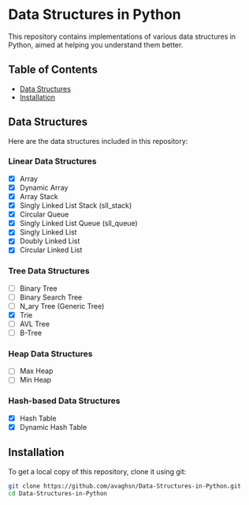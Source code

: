 # Data Structures in Python

This repository contains implementations of various data structures in Python, aimed at helping you understand them better.

## Table of Contents
- [Data Structures](#data-structures)
- [Installation](#installation)

## Data Structures

Here are the data structures included in this repository:

### Linear Data Structures
- [X] Array
- [X] Dynamic Array
- [X] Array Stack
- [X] Singly Linked List Stack (sll_stack)
- [X] Circular Queue 
- [X] Singly Linked List Queue (sll_queue)
- [X] Singly Linked List
- [X] Doubly Linked List
- [X] Circular Linked List

### Tree Data Structures
- [ ] Binary Tree
- [ ] Binary Search Tree
- [ ] N_ary Tree (Generic Tree)
- [X] Trie
- [ ] AVL Tree
- [ ] B-Tree

### Heap Data Structures
- [ ] Max Heap
- [ ] Min Heap
      
### Hash-based Data Structures
- [X] Hash Table
- [X] Dynamic Hash Table

## Installation

To get a local copy of this repository, clone it using git:
```bash
git clone https://github.com/avaghsn/Data-Structures-in-Python.git
cd Data-Structures-in-Python

